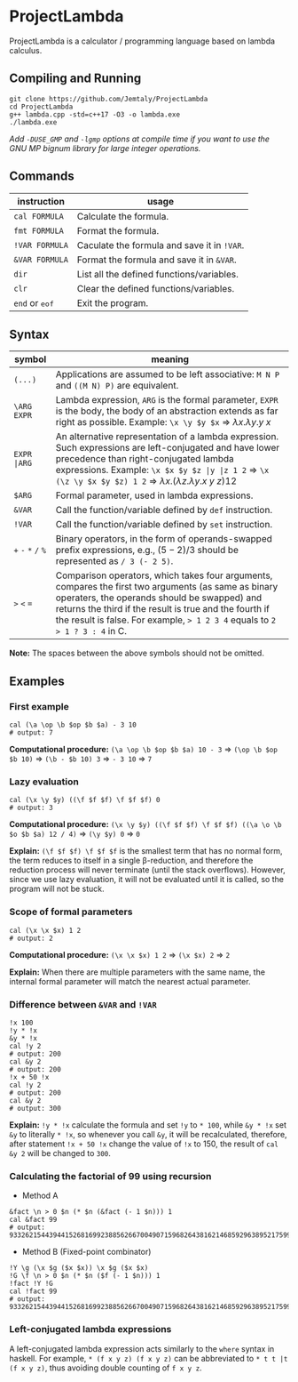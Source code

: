 # ProjectLambda

ProjectLambda is a calculator / programming language based on lambda calculus.

## Compiling and Running

```
git clone https://github.com/Jemtaly/ProjectLambda
cd ProjectLambda
g++ lambda.cpp -std=c++17 -O3 -o lambda.exe
./lambda.exe
```

*Add `-DUSE_GMP` and `-lgmp` options at compile time if you want to use the GNU MP bignum library for large integer operations.*

## Commands

| instruction | usage |
| --- | --- |
| `cal FORMULA` | Calculate the formula. |
| `fmt FORMULA` | Format the formula. |
| `!VAR FORMULA` | Caculate the formula and save it in `!VAR`. |
| `&VAR FORMULA` | Format the formula and save it in `&VAR`. |
| `dir` | List all the defined functions/variables. |
| `clr` | Clear the defined functions/variables. |
| `end` or <kbd>eof</kbd> | Exit the program. |

## Syntax

| symbol | meaning |
| --- | --- |
| `(...)` | Applications are assumed to be left associative: `M N P` and `((M N) P)` are equivalent. |
| `\ARG EXPR` | Lambda expression, `ARG` is the formal parameter, `EXPR` is the body, the body of an abstraction extends as far right as possible. Example: `\x \y $y $x` => $\lambda x.\lambda y.y\ x$ |
| `EXPR \|ARG` | An alternative representation of a lambda expression. Such expressions are left-conjugated and have lower precedence than right-conjugated lambda expressions. Example: `\x $x $y $z \|y \|z 1 2` => `\x (\z \y $x $y $z) 1 2` => $\lambda x.(\lambda z.\lambda y.x\ y\ z) 1 2$ |
| `$ARG` | Formal parameter, used in lambda expressions. |
| `&VAR` | Call the function/variable defined by `def` instruction. |
| `!VAR` | Call the function/variable defined by `set` instruction. |
| `+` `-` `*` `/` `%` | Binary operators, in the form of operands-swapped prefix expressions, e.g., $(5-2)/3$ should be represented as `/ 3 (- 2 5)`. |
| `>` `<` `=` | Comparison operators, which takes four arguments, compares the first two arguments (as same as binary operaters, the operands should be swapped) and returns the third if the result is true and the fourth if the result is false. For example, `> 1 2 3 4` equals to `2 > 1 ? 3 : 4` in C. |

**Note:** The spaces between the above symbols should not be omitted.

## Examples

### First example

```
cal (\a \op \b $op $b $a) - 3 10
# output: 7
```

**Computational procedure:** `(\a \op \b $op $b $a) 10 - 3` => `(\op \b $op $b 10)` => `(\b - $b 10) 3` => `- 3 10` => `7`

### Lazy evaluation

```
cal (\x \y $y) ((\f $f $f) \f $f $f) 0
# output: 3
```

**Computational procedure:** `(\x \y $y) ((\f $f $f) \f $f $f) ((\a \o \b $o $b $a) 12 / 4)` => `(\y $y) 0` => `0`

**Explain:** `(\f $f $f) \f $f $f` is the smallest term that has no normal form, the term reduces to itself in a single β-reduction, and therefore the reduction process will never terminate (until the stack overflows). However, since we use lazy evaluation, it will not be evaluated until it is called, so the program will not be stuck.

### Scope of formal parameters

```
cal (\x \x $x) 1 2
# output: 2
```

**Computational procedure:** `(\x \x $x) 1 2` => `(\x $x) 2` => `2`

**Explain:** When there are multiple parameters with the same name, the internal formal parameter will match the nearest actual parameter.

### Difference between `&VAR` and `!VAR`

```
!x 100
!y * !x
&y * !x
cal !y 2
# output: 200
cal &y 2
# output: 200
!x + 50 !x
cal !y 2
# output: 200
cal &y 2
# output: 300
```

**Explain:** `!y * !x` calculate the formula and set `!y` to `* 100`, while `&y * !x` set `&y` to literally `* !x`, so whenever you call `&y`, it will be recalculated, therefore, after statement `!x + 50 !x` change the value of `!x` to 150, the result of `cal &y 2` will be changed to `300`.

### Calculating the factorial of 99 using recursion

- Method A

```
&fact \n > 0 $n (* $n (&fact (- 1 $n))) 1
cal &fact 99
# output: 933262154439441526816992388562667004907159682643816214685929638952175999932299156089414639761565182862536979208272237582511852109168640000000000000000000000
```

- Method B (Fixed-point combinator)

```
!Y \g (\x $g ($x $x)) \x $g ($x $x)
!G \f \n > 0 $n (* $n ($f (- 1 $n))) 1
!fact !Y !G
cal !fact 99
# output: 933262154439441526816992388562667004907159682643816214685929638952175999932299156089414639761565182862536979208272237582511852109168640000000000000000000000
```

### Left-conjugated lambda expressions

A left-conjugated lambda expression acts similarly to the `where` syntax in haskell. For example, `* (f x y z) (f x y z)` can be abbreviated to `* t t |t (f x y z)`, thus avoiding double counting of `f x y z`.
